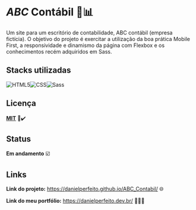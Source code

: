 
# ***ABC*** Contábil 🦁📊

Um site para um escritório de contabilidade, ABC contábil (empresa fictícia). O objetivo do projeto é exercitar a utilização da boa prática Mobile First, a responsividade e dinamismo da página com Flexbox e os conhecimentos recém adquiridos em Sass.


## Stacks utilizadas


![HTML5](https://img.shields.io/badge/HTML5-E34F26?style=for-the-badge&logo=html5&logoColor=white)![CSS](https://img.shields.io/badge/CSS3-1572B6?style=for-the-badge&logo=css3&logoColor=white)![Sass](https://img.shields.io/badge/Sass-000?style=for-the-badge&logo=sass)








## Licença

**[MIT](https://choosealicense.com/licenses/mit/)** 📄✔️


## Status

**Em andamento** ☑️
## Links

**Link do projeto:** https://danielperfeito.github.io/ABC_Contabil/ 🌐

**Link do meu portfólio:** https://danielperfeito.dev.br/ 👨🏻‍💻